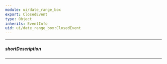 ```yaml
---
module: ui/date_range_box
export: ClosedEvent
type: Object
inherits: EventInfo
uid: ui/date_range_box:ClosedEvent
---
```

---
##### shortDescription
<!-- Description goes here -->

---
<!-- Description goes here -->